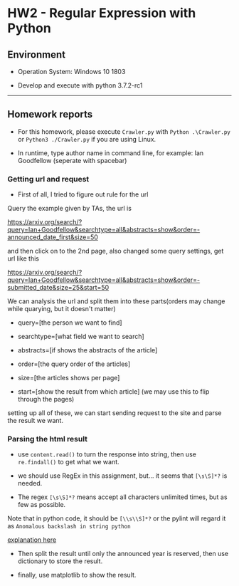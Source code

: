 # HW2 - Regular Expression with Python

## Environment

- Operation System: Windows 10 1803

- Develop and execute with python 3.7.2-rc1

----

## Homework reports

- For this homework, please execute `Crawler.py` with `Python .\Crawler.py` or `Python3 ./Crawler.py` if you are using Linux.

- In runtime, type author name in command line, for example: Ian Goodfellow (seperate with spacebar)

### Getting url and request

- First of all, I tried to figure out rule for the url

Query the example given by TAs, the url is 

https://arxiv.org/search/?query=Ian+Goodfellow&searchtype=all&abstracts=show&order=-announced_date_first&size=50

and then click on to the 2nd page, also changed some query settings, get url like this

https://arxiv.org/search/?query=Ian+Goodfellow&searchtype=all&abstracts=show&order=-submitted_date&size=25&start=50

We can analysis the url and split them into these parts(orders may change while quarying, but it doesn't matter)

- query=[the person we want to find]

- searchtype=[what field we want to search]

- abstracts=[if shows the abstracts of the article]

- order=[the query order of the articles]

- size=[the articles shows per page]

- start=[show the result from which article] (we may use this to flip through the pages)

setting up all of these, we can start sending request to the site and parse the result we want.

### Parsing the html result

- use `content.read()` to turn the response into string, then use `re.findall()` to get what we want.

- we should use RegEx in this assignment, but... it seems that `[\s\S]*?` is needed.

- The regex `[\s\S]*?` means accept all characters unlimited times, but as few as possible. 

Note that in python code, it should be `[\\s\\S]*?` or the pylint will regard it as `Anomalous backslash in string python`

[explanation here](https://stackoverflow.com/questions/19030952/pep8-warning-on-regex-string-in-python-eclipse)

- Then split the result until only the announced year is reserved, then use dictionary to store the result.

- finally, use matplotlib to show the result.

### 


